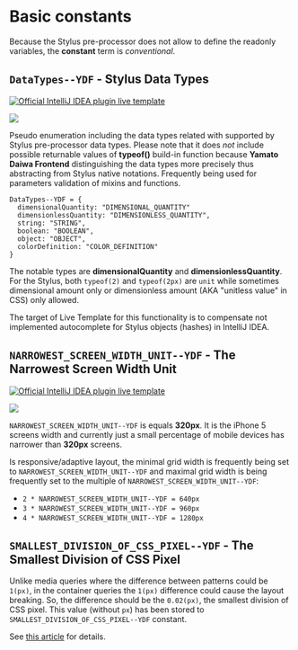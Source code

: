 # Basic constants

Because the Stylus pre-processor does not allow to define the readonly variables, the **constant** term is *conventional*.


## `DataTypes--YDF` - Stylus Data Types

[![Official IntelliJ IDEA plugin live template](https://img.shields.io/badge/IntelliJ_IDEA_Live_Template-dt-blue.svg?style=flat)](https://plugins.jetbrains.com/plugin/17677-yamato-daiwa-frontend)

![](DataTypes-LiveTemplateDemo.gif)

Pseudo enumeration including the data types related with supported by Stylus pre-processor data types.
Please note that it does *not* include possible returnable values of **typeof()** build-in function because 
**Yamato Daiwa Frontend** distinguishing the data types more precisely thus abstracting from Stylus native notations.
Frequently being used for parameters validation of mixins and functions. 

```stylus
DataTypes--YDF = {
  dimensionalQuantity: "DIMENSIONAL_QUANTITY"
  dimensionlessQuantity: "DIMENSIONLESS_QUANTITY",
  string: "STRING",
  boolean: "BOOLEAN",
  object: "OBJECT",
  colorDefinition: "COLOR_DEFINITION"
}
```

The notable types are **dimensionalQuantity** and **dimensionlessQuantity**. For the Stylus, both `typeof(2)` and `typeof(2px)`
are `unit` while sometimes dimensional amount only or dimensionless amount (AKA "unitless value" in CSS) only allowed.

The target of Live Template for this functionality is to compensate not implemented autocomplete for Stylus objects (hashes)
in IntelliJ IDEA.


## `NARROWEST_SCREEN_WIDTH_UNIT--YDF` - The Narrowest Screen Width Unit

[![Official IntelliJ IDEA plugin live template](https://img.shields.io/badge/IntelliJ_IDEA_Live_Template-nswu-blue.svg?style=flat)](https://plugins.jetbrains.com/plugin/17677-yamato-daiwa-frontend)

![](NarrowestScreenWidthUnit-LiveTemplateDemo.gif)

`NARROWEST_SCREEN_WIDTH_UNIT--YDF` is equals **320px**.
It is the iPhone 5 screens width and currently just a small percentage of mobile devices has narrower than **320px** screens.

Is responsive/adaptive layout, the minimal grid width is frequently being set to `NARROWEST_SCREEN_WIDTH_UNIT--YDF` and maximal 
grid width is being frequently set to the multiple of `NARROWEST_SCREEN_WIDTH_UNIT--YDF`:

* `2 * NARROWEST_SCREEN_WIDTH_UNIT--YDF = 640px`
* `3 * NARROWEST_SCREEN_WIDTH_UNIT--YDF = 960px`
* `4 * NARROWEST_SCREEN_WIDTH_UNIT--YDF = 1280px`


## `SMALLEST_DIVISION_OF_CSS_PIXEL--YDF` - The Smallest Division of CSS Pixel

Unlike media queries where the difference between patterns could be `1(px)`, in the container queries the `1(px)` difference
  could cause the layout breaking.
So, the difference should be the `0.02(px)`, the smallest division of CSS pixel.
This value (without `px`) has been stored to `SMALLEST_DIVISION_OF_CSS_PIXEL--YDF` constant. 

See [this article](https://engineering.kablamo.com.au/posts/2023/media-queries-and-responsive-design/) for details. 
